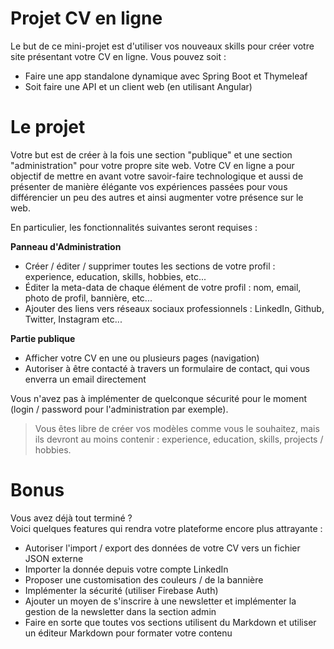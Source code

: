 # Projet CV en ligne

Le but de ce mini-projet est d'utiliser vos nouveaux skills pour créer votre site présentant votre CV en ligne.
Vous pouvez soit :
* Faire une app standalone dynamique avec Spring Boot et Thymeleaf
* Soit faire une API et un client web (en utilisant Angular)

# Le projet
Votre but est de créer à la fois une section "publique" et une section "administration" pour votre propre site web.
Votre CV en ligne a pour objectif de mettre en avant votre savoir-faire technologique et aussi de présenter de manière élégante vos expériences passées pour vous différencier un peu des autres et ainsi augmenter votre présence sur le web.

En particulier, les fonctionnalités suivantes seront requises :

**Panneau d'Administration**
  * Créer / éditer / supprimer toutes les sections de votre profil : experience, education, skills, hobbies, etc...
  * Éditer la meta-data de chaque élément de votre profil : nom, email, photo de profil, bannière, etc...
  * Ajouter des liens vers réseaux sociaux professionnels : LinkedIn, Github, Twitter, Instagram etc...

**Partie publique**
  * Afficher votre CV en une ou plusieurs pages (navigation)
  * Autoriser à être contacté à travers un formulaire de contact, qui vous enverra un email directement

Vous n'avez pas à implémenter de quelconque sécurité pour le moment (login / password pour l'administration par exemple).

> Vous êtes libre de créer vos modèles comme vous le souhaitez, mais ils devront au moins contenir : experience, education, skills, projects / hobbies. 

# Bonus
Vous avez déjà tout terminé ?  
Voici quelques features qui rendra votre plateforme encore plus attrayante :
 * Autoriser l'import / export des données de votre CV vers un fichier JSON externe
 * Importer la donnée depuis votre compte LinkedIn
 * Proposer une customisation des couleurs / de la bannière
 * Implémenter la sécurité (utiliser Firebase Auth)
 * Ajouter un moyen de s'inscrire à une newsletter et implémenter la gestion de la newsletter dans la section admin
 * Faire en sorte que toutes vos sections utilisent du Markdown et utiliser un éditeur Markdown pour formater votre contenu
